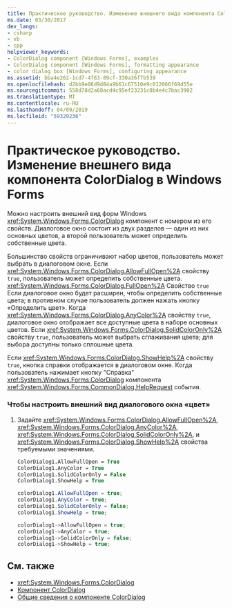```yaml
---
title: Практическое руководство. Изменение внешнего вида компонента ColorDialog в Windows Forms
ms.date: 03/30/2017
dev_langs:
- csharp
- vb
- cpp
helpviewer_keywords:
- ColorDialog component [Windows Forms], examples
- ColorDialog component [Windows Forms], formatting appearance
- color dialog box [Windows Forms], configuring appearance
ms.assetid: bba4e262-1cd7-4f63-89cf-330a36f7b539
ms.openlocfilehash: d2bb9e06d9d84a9b61c67510e9c012066f69d55e
ms.sourcegitcommit: 558d78d2a68acd4c95ef23231c8b4e4c7bac3902
ms.translationtype: MT
ms.contentlocale: ru-RU
ms.lasthandoff: 04/09/2019
ms.locfileid: "59329236"
---
```

# <a name="how-to-change-the-appearance-of-the-windows-forms-colordialog-component"></a>Практическое руководство. Изменение внешнего вида компонента ColorDialog в Windows Forms
Можно настроить внешний вид форм Windows <xref:System.Windows.Forms.ColorDialog> компонент с номером из его свойств. Диалоговое окно состоит из двух разделов — один из них основных цветов, а второй пользователь может определить собственные цвета.  
  
 Большинство свойств ограничивают набор цветов, пользователь может выбрать в диалоговом окне. Если <xref:System.Windows.Forms.ColorDialog.AllowFullOpen%2A> свойству `true`, пользователь может определить собственные цвета. <xref:System.Windows.Forms.ColorDialog.FullOpen%2A> Свойство `true` Если диалоговое окно будет расширен, чтобы определить собственные цвета; в противном случае пользователь должен нажать кнопку «Определить цвет». Когда <xref:System.Windows.Forms.ColorDialog.AnyColor%2A> свойству `true`, диалоговое окно отображает все доступные цвета в наборе основных цветов. Если <xref:System.Windows.Forms.ColorDialog.SolidColorOnly%2A> свойству `true`, пользователь может выбрать сглаживания цвета; для выбора доступны только сплошные цвета.  
  
 Если <xref:System.Windows.Forms.ColorDialog.ShowHelp%2A> свойству `true`, кнопка справки отображается в диалоговом окне. Когда пользователь нажимает кнопку "Справка" <xref:System.Windows.Forms.ColorDialog> компонента <xref:System.Windows.Forms.CommonDialog.HelpRequest> события.  
  
### <a name="to-configure-the-appearance-of-the-color-dialog-box"></a>Чтобы настроить внешний вид диалогового окна «цвет»  
  
1. Задайте <xref:System.Windows.Forms.ColorDialog.AllowFullOpen%2A>, <xref:System.Windows.Forms.ColorDialog.AnyColor%2A>, <xref:System.Windows.Forms.ColorDialog.SolidColorOnly%2A>, и <xref:System.Windows.Forms.ColorDialog.ShowHelp%2A> свойства требуемыми значениями.  
  
    ```vb  
    ColorDialog1.AllowFullOpen = True  
    ColorDialog1.AnyColor = True  
    ColorDialog1.SolidColorOnly = False  
    ColorDialog1.ShowHelp = True  
    ```  
  
    ```csharp  
    colorDialog1.AllowFullOpen = true;  
    colorDialog1.AnyColor = true;  
    colorDialog1.SolidColorOnly = false;  
    colorDialog1.ShowHelp = true;  
    ```  
  
    ```cpp  
    colorDialog1->AllowFullOpen = true;  
    colorDialog1->AnyColor = true;  
    colorDialog1->SolidColorOnly = false;  
    colorDialog1->ShowHelp = true;  
    ```  
  
## <a name="see-also"></a>См. также

- <xref:System.Windows.Forms.ColorDialog>
- [Компонент ColorDialog](colordialog-component-windows-forms.md)
- [Общие сведения о компоненте ColorDialog](colordialog-component-overview-windows-forms.md)

